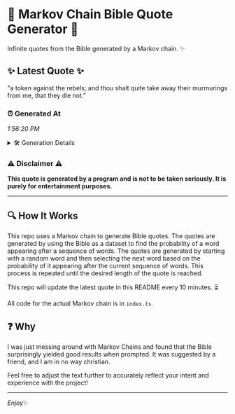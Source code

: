 # 📖 Markov Chain Bible Quote Generator 📖

Infinite quotes from the Bible generated by a Markov chain. ✨

## ✨ Latest Quote ✨
"a token against the rebels; and thou shalt quite take away their murmurings from me, that they die not."

### ⏰ Generated At
*1:56:20 PM*

<details>
    <summary>🛠️ Generation Details</summary>
    <p>
        <strong>🌱 Seed:</strong> a<br>
        <strong>🔄 Iterations:</strong> 18<br>
        <strong>📜 Context History:</strong><br>[ a ]: token<br>[ a, token ]: against<br>[ a, token, against ]: the<br>[ a, token, against, the ]: rebels;<br>[ a, token, against, the, rebels; ]: and<br>[ a, token, against, the, rebels;, and ]: thou<br>[ token, against, the, rebels;, and, thou ]: shalt<br>[ against, the, rebels;, and, thou, shalt ]: quite<br>[ the, rebels;, and, thou, shalt, quite ]: take<br>[ rebels;, and, thou, shalt, quite, take ]: away<br>[ and, thou, shalt, quite, take, away ]: their<br>[ thou, shalt, quite, take, away, their ]: murmurings<br>[ shalt, quite, take, away, their, murmurings ]: from<br>[ quite, take, away, their, murmurings, from ]: me,<br>[ take, away, their, murmurings, from, me, ]: that<br>[ away, their, murmurings, from, me,, that ]: they<br>[ their, murmurings, from, me,, that, they ]: die<br>[ murmurings, from, me,, that, they, die ]: not.<br>
    </p>
</details>

### ⚠️ Disclaimer ⚠️
**This quote is generated by a program and is not to be taken seriously. It is purely for entertainment purposes.**

---

## 🔍 How It Works

This repo uses a Markov chain to generate Bible quotes. The quotes are generated by using the Bible as a dataset to find the probability of a word appearing after a sequence of words. The quotes are generated by starting with a random word and then selecting the next word based on the probability of it appearing after the current sequence of words. This process is repeated until the desired length of the quote is reached.

This repo will update the latest quote in this README every 10 minutes. ⏳

All code for the actual Markov chain is in `index.ts`.

## ❓ Why

I was just messing around with Markov Chains and found that the Bible surprisingly yielded good results when prompted. 
It was suggested by a friend, and I am in no way christian.

Feel free to adjust the text further to accurately reflect your intent and experience with the project!

---

*Enjoy*✨
